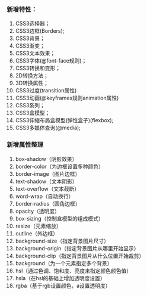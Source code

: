 ### 新增特性：
1. CSS3选择器；
2. CSS3边框(Borders);
3. CSS3背景；
4. CSS3渐变；
5. CSS3文本效果；
6. CSS3字体(@font-face规则)；
7. CSS3转换和变形；
8. 2D转换方法；
9. 3D转换属性；
10. CSS3过度(transition属性)
11. CSS3动画(@keyframes规则animation属性)
12. CSS3系列；
13. CSS3盒模型；
14. CSS3伸缩布局盒模型(弹性盒子)(flexbox);
15. CSS3多媒体查询(@media);

### 新增属性整理
1. box-shadow（阴影效果）
2. border-color（为边框设置多种颜色）
3. border-image（图片边框）
4. text-shadow（文本阴影）
5. text-overflow（文本截断）
6. word-wrap（自动换行）
7. border-radius（圆角边框）
8. opacity（透明度）
9. box-sizing（控制盒模型的组成模式）
10. resize（元素缩放）
11. outline（外边框）
12. background-size（指定背景图片尺寸）
13. background-origin（指定背景图片从哪里开始显示）
14. background-clip（指定背景图片从什么位置开始裁剪）
15. background（为一个元素指定多个背景）
16. hsl（通过色调、饱和度、亮度来指定颜色颜色值）
17. hsla（在hsl的基础上增加透明度设置）
18. rgba（基于rgb设置颜色，a设置透明度）
